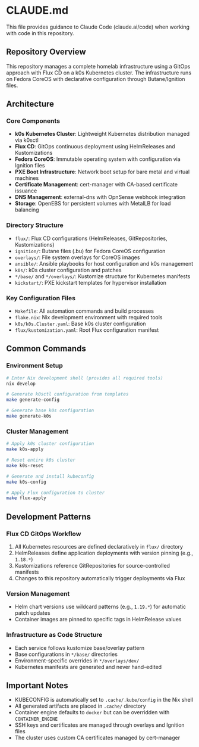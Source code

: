 <!--
SPDX-FileCopyrightText: 2025 NONE

SPDX-License-Identifier: Unlicense
-->

# CLAUDE.md

This file provides guidance to Claude Code (claude.ai/code) when working with code in this repository.

## Repository Overview

This repository manages a complete homelab infrastructure using a GitOps approach with Flux CD on a k0s Kubernetes cluster. The infrastructure runs on Fedora CoreOS with declarative configuration through Butane/Ignition files.

## Architecture

### Core Components

- **k0s Kubernetes Cluster**: Lightweight Kubernetes distribution managed via k0sctl
- **Flux CD**: GitOps continuous deployment using HelmReleases and Kustomizations
- **Fedora CoreOS**: Immutable operating system with configuration via Ignition files
- **PXE Boot Infrastructure**: Network boot setup for bare metal and virtual machines
- **Certificate Management**: cert-manager with CA-based certificate issuance
- **DNS Management**: external-dns with OpnSense webhook integration
- **Storage**: OpenEBS for persistent volumes with MetalLB for load balancing

### Directory Structure

- `flux/`: Flux CD configurations (HelmReleases, GitRepositories, Kustomizations)
- `ignition/`: Butane files (.bu) for Fedora CoreOS configuration
- `overlays/`: File system overlays for CoreOS images
- `ansible/`: Ansible playbooks for host configuration and k0s management
- `k0s/`: k0s cluster configuration and patches
- `*/base/` and `*/overlays/`: Kustomize structure for Kubernetes manifests
- `kickstart/`: PXE kickstart templates for hypervisor installation

### Key Configuration Files

- `Makefile`: All automation commands and build processes
- `flake.nix`: Nix development environment with required tools
- `k0s/k0s.Cluster.yaml`: Base k0s cluster configuration
- `flux/kustomization.yaml`: Root Flux configuration manifest

## Common Commands

### Environment Setup
```bash
# Enter Nix development shell (provides all required tools)
nix develop

# Generate k0sctl configuration from templates
make generate-config

# Generate base k0s configuration
make generate-k0s
```

### Cluster Management
```bash
# Apply k0s cluster configuration
make k0s-apply

# Reset entire k0s cluster
make k0s-reset

# Generate and install kubeconfig
make k0s-config

# Apply Flux configuration to cluster
make flux-apply
```

## Development Patterns

### Flux CD GitOps Workflow
1. All Kubernetes resources are defined declaratively in `flux/` directory
2. HelmReleases define application deployments with version pinning (e.g., `1.18.*`)
3. Kustomizations reference GitRepositories for source-controlled manifests
4. Changes to this repository automatically trigger deployments via Flux

### Version Management
- Helm chart versions use wildcard patterns (e.g., `1.19.*`) for automatic patch updates
- Container images are pinned to specific tags in HelmRelease values

### Infrastructure as Code Structure
- Each service follows kustomize base/overlay pattern
- Base configurations in `*/base/` directories
- Environment-specific overrides in `*/overlays/dev/`
- Kubernetes manifests are generated and never hand-edited

## Important Notes

- KUBECONFIG is automatically set to `.cache/.kube/config` in the Nix shell
- All generated artifacts are placed in `.cache/` directory
- Container engine defaults to `docker` but can be overridden with `CONTAINER_ENGINE`
- SSH keys and certificates are managed through overlays and Ignition files
- The cluster uses custom CA certificates managed by cert-manager
